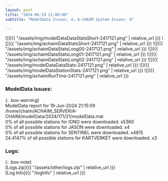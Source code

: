```yaml
---
layout: post
title: "2024-06-19 21:00:00"
subtitle: "ModelData Issues: 4; A-CHAIM System Issues: 0"

---
```


![]({{ "/assets/img/modelDataDataStatsShort-2417121.png" | relative_url }})
![]({{ "/assets/img/achaimDataStatsShort-2417121.png" | relative_url }})
![]({{ "/assets/img/achaimDataStatsLong00-2417121.png" | relative_url }})
![]({{ "/assets/img/achaimDataStatsLong01-2417121.png" | relative_url }})
![]({{ "/assets/img/achaimDataStatsLong02-2417121.png" | relative_url }})
![]({{ "/assets/img/modelDataDataStats-2417121.png" | relative_url }})
![]({{ "/assets/img/modelDataStationStats-2417121.png" | relative_url }})
![]({{ "/assets/img/achaimRunTime-2417121.png" | relative_url }})


### ModelData Issues:  
  
{: .box-warning}  
 ModelData report for 19-Jun-2024 21:15:09   
 /home/chaim/ACHAIM_SERVER/A-CHAIM/modelData/2024/171/21/modelData.mat   
 0% of all possible stations for IONO were downloaded. x5360   
 0% of all possible stations for JASON were downloaded. x4   
 0% of all possible stations for SENTINEL were downloaded. x4815   
 24.4147% of all possible stations for KARTVERKET were downloaded. x3   
  


### Logs:  
  
{: .box-note}  
[Logs.zip]({{ "/assets/other/logs.zip" | relative_url }})  
[Log Info]({{ "/logInfo" | relative_url }})  
